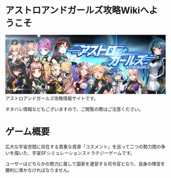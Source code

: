 # アストロアンドガールズ攻略Wikiへようこそ
![](_images/1509600661.jpg)
アストロアンドガールズ攻略情報サイトです。

ネタバレ情報などもございますので、ご閲覧の際はご注意ください。

# ゲーム概要

広大な宇宙空間に存在する貴重な資源「コスメント」を巡って二つの勢力間の争いを描いた、宇宙SFシミュレーションストラテジーゲームです。

ユーザーはどちらかの勢力に属して国家を運営する司令官となり、自身の陣営を勝利に導かなければなりません。